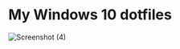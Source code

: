 # My Windows 10 dotfiles
![Screenshot (4)](https://github.com/user-attachments/assets/7c38e67d-bd43-4d73-86f5-60fc861eb9b8)
